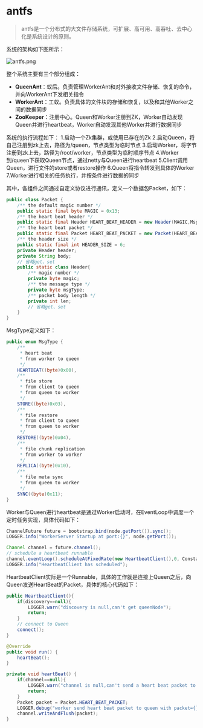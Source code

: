 # antfs


> antfs是一个分布式的大文件存储系统，可扩展、高可用、高吞吐、去中心化是系统设计的原则。


系统的架构如下图所示：

![antfs.png](http://upload-images.jianshu.io/upload_images/5417792-dc7d458adeaed6ca.png?imageMogr2/auto-orient/strip%7CimageView2/2/w/1240)

整个系统主要有三个部分组成：

- **QueenAnt**：蚁后。负责管理WorkerAnt和对外接收文件存储、恢复的命令，并向WorkerAnt下发相关指令
- **WorkerAnt**：工蚁。负责具体的文件块的存储和恢复，以及和其他Worker之间的数据同步
- **ZooKeeper**：注册中心。Queen和Worker注册到ZK，Worker自动发现Queen并进行heartbeat，Worker自动发现其他Worker并进行数据同步

系统的执行流程如下：
1.启动一个Zk集群，或使用已存在的Zk
2.启动Queen，将自己注册到zk上去，路径为/queen，节点类型为临时节点
3.启动Worker，将字节注册到zk上去，路径为/root/worker，节点类型为临时顺序节点
4.Worker到/queen下获取Queen节点，通过netty与Queen进行heartbeat
5.Client调用Queen，进行文件的store或者restore操作
6.Queen将指令转发到具体的Worker
7.Worker进行相关的任务执行，并按条件进行数据的同步

其中，各组件之间通过自定义协议进行通讯，定义一个数据包Packet，如下：
``` java
public class Packet {
    /** the default magic number */
    public static final byte MAGIC = 0x13;
    /** the heart beat header */
    public static final Header HEART_BEAT_HEADER = new Header(MAGIC,MsgType.HEARTBEAT.getVal(),0);
    /** the heart beat packet */
    public static final Packet HEART_BEAT_PACKET = new Packet(HEART_BEAT_HEADER,null);
    /** the header size */
    public static final int HEADER_SIZE = 6;
    private Header header;
    private String body;
    // 省略get、set
    public static class Header{
        /** magic number */
        private byte magic;
        /** the message type */
        private byte msgType;
        /** packet body length */
        private int len;
        // 省略get、set
    }
}
```
MsgType定义如下：
``` java
public enum MsgType {
    /**
     * heart beat
     * from worker to queen
     */
    HEARTBEAT((byte)0x00),
    /**
     * file store
     * from client to queen
     * from queen to worker
     */
    STORE((byte)0x03),
    /**
     * file restore
     * from client to queen
     * from queen to worker
     */
    RESTORE((byte)0x04),
    /**
     * file chunk replication
     * from worker to worker
     */
    REPLICA((byte)0x10),
    /**
     * file meta sync
     * from queen to worker
     */
    SYNC((byte)0x11);
}
```

Worker与Queen进行heartbeat是通过Worker启动时，在EventLoop中调度一个定时任务实现，具体代码如下：
``` java
ChannelFuture future = bootstrap.bind(node.getPort()).sync();
LOGGER.info("WorkerServer Startup at port:{}", node.getPort());

Channel channel = future.channel();
// schedule a heartbeat runnable
channel.eventLoop().scheduleAtFixedRate(new HeartbeatClient(),0, Constants.HEART_BEAT_PERIOD,TimeUnit.SECONDS);
LOGGER.info("HeartbeatClient has scheduled");
```
HeartbeatClient实际是一个Runnable，具体的工作就是连接上Queen之后，向Queen发送HeartBeat的Packet，具体的核心代码如下：
``` java
public HeartbeatClient(){
    if(discovery==null){
        LOGGER.warn("discovery is null,can't get queenNode");
        return;
    }
    // connect to Queen
    connect();
}

@Override
public void run() {
    heartBeat();
}

private void heartBeat() {
    if(channel==null){
        LOGGER.warn("channel is null,can't send a heart beat packet to queen");
        return;
    }
    Packet packet = Packet.HEART_BEAT_PACKET;
    LOGGER.debug("worker send heart beat packet to queen with packet={},remoteAddress={}",packet,channel.remoteAddress());
    channel.writeAndFlush(packet);
}
```

